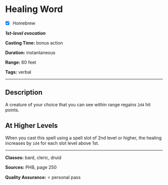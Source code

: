 # Healing Word

- [x] Homebrew

***1st-level evocation***

**Casting Time:** bonus action

**Duration:** instantaneous

**Range:** 60 feet

**Tags:** verbal

---

## Description
A creature of your choice that you can see within range regains `2d4` hit points.

## At Higher Levels
When you cast this spell using a spell slot of 2nd level or higher, the healing increases by `1d4` for each slot level above 1st.

---

**Classes:** bard, cleric, druid

**Sources:** PHB, page 250

**Quality Assurance:** :star: personal pass
